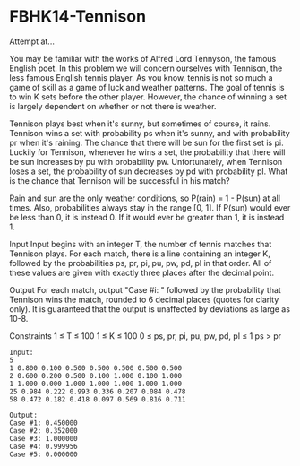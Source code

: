 FBHK14-Tennison
===============

Attempt at...

You may be familiar with the works of Alfred Lord Tennyson, the famous English poet. In this problem we will concern ourselves with Tennison, the less famous English tennis player. As you know, tennis is not so much a game of skill as a game of luck and weather patterns. The goal of tennis is to win K sets before the other player. However, the chance of winning a set is largely dependent on whether or not there is weather.

Tennison plays best when it's sunny, but sometimes of course, it rains. Tennison wins a set with probability ps when it's sunny, and with probability pr when it's raining. The chance that there will be sun for the first set is pi. Luckily for Tennison, whenever he wins a set, the probability that there will be sun increases by pu with probability pw. Unfortunately, when Tennison loses a set, the probability of sun decreases by pd with probability pl. What is the chance that Tennison will be successful in his match?

Rain and sun are the only weather conditions, so P(rain) = 1 - P(sun) at all times. Also, probabilities always stay in the range [0, 1]. If P(sun) would ever be less than 0, it is instead 0. If it would ever be greater than 1, it is instead 1.

Input
Input begins with an integer T, the number of tennis matches that Tennison plays. For each match, there is a line containing an integer K, followed by the probabilities ps, pr, pi, pu, pw, pd, pl in that order. All of these values are given with exactly three places after the decimal point.

Output
For each match, output "Case #i: " followed by the probability that Tennison wins the match, rounded to 6 decimal places (quotes for clarity only). It is guaranteed that the output is unaffected by deviations as large as 10-8.

Constraints
1 ≤ T ≤ 100
1 ≤ K ≤ 100
0 ≤ ps, pr, pi, pu, pw, pd, pl ≤ 1
ps > pr

```
Input:
5
1 0.800 0.100 0.500 0.500 0.500 0.500 0.500
2 0.600 0.200 0.500 0.100 1.000 0.100 1.000
1 1.000 0.000 1.000 1.000 1.000 1.000 1.000
25 0.984 0.222 0.993 0.336 0.207 0.084 0.478
58 0.472 0.182 0.418 0.097 0.569 0.816 0.711
```

```
Output:
Case #1: 0.450000
Case #2: 0.352000
Case #3: 1.000000
Case #4: 0.999956
Case #5: 0.000000
```
